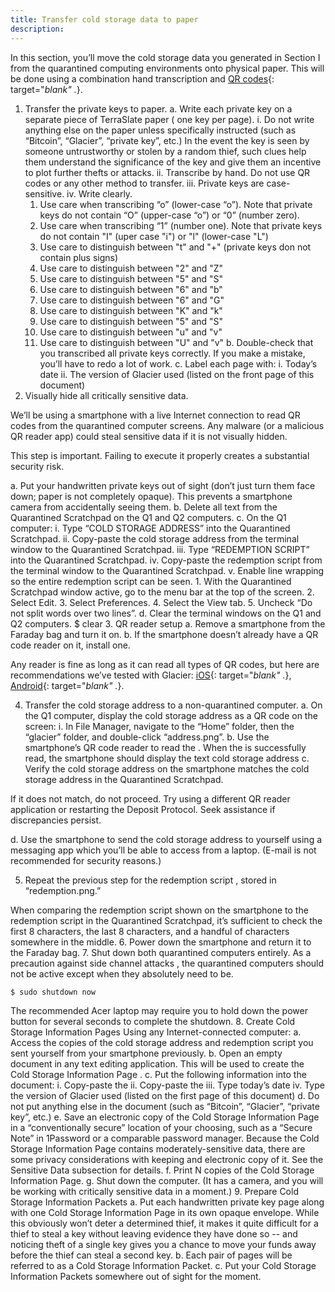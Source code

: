 ```yaml
---
title: Transfer cold storage data to paper
description:
---
```


In this section, you’ll move the cold storage data you generated in Section I from the quarantined computing environments onto physical paper. This will be done using a combination hand transcription and [QR codes](https://en.wikipedia.org/wiki/QR_code){: target="_blank" ._}.

1. Transfer the private keys to paper.
  a. Write each private key on a separate piece of TerraSlate paper ( one key per page).
    i. Do not write anything else on the paper unless specifically instructed (such as “Bitcoin”, “Glacier”, “private key”, etc.) In the event the key is seen by someone untrustworthy or stolen by a random thief, such clues help them understand the significance of the key and give them an incentive to plot further thefts or attacks.
    ii. Transcribe by hand. Do not use QR codes or any other method to transfer.
    iii. Private keys are case-sensitive.
    iv. Write clearly.
      1. Use care when transcribing “o” (lower-case “o”). Note that private keys do not contain “O” (upper-case “o”) or “0” (number zero).
      2. Use care when transcribing “1” (number one). Note that private keys do
      not contain "I" (uper case "i") or "l" (lower-case "L")
      3. Use care to distinguish between "t" and "+" (private keys don not contain plus signs)
      4. Use care to distinguish between "2" and "Z"
      5. Use care to distinguish between "5" and "S"
      5. Use care to distinguish between "6" and "b"
      6. Use care to distinguish between "6" and "G"
      7. Use care to distinguish between "K" and "k"
      8. Use care to distinguish between "5" and "S"
      9. Use care to distinguish between "u" and "v"
      10. Use care to distinguish between "U" and "v"
  b. Double-check that you transcribed all private keys correctly. If you make a mistake, you’ll have to redo a lot of work.
  c. Label each page with:
    i. Today’s date
    ii. The version of Glacier used (listed on the front page of this document)
2. Visually hide all critically sensitive data.

  We’ll be using a smartphone with a live Internet connection to read QR codes from the quarantined computer screens. Any malware (or a malicious QR reader app) could steal sensitive data if it is not visually hidden.

  This step is important. Failing to execute it properly creates a substantial security risk.

  a. Put your handwritten private keys out of sight (don’t just turn them face down; paper is not completely opaque). This prevents a smartphone camera from accidentally seeing them.
  b. Delete all text from the Quarantined Scratchpad on the Q1 and Q2 computers.
  c. On the Q1 computer:
    i. Type “COLD STORAGE ADDRESS” into the Quarantined Scratchpad.
    ii. Copy-paste the cold storage address from the terminal window to the Quarantined Scratchpad.
    iii. Type “REDEMPTION SCRIPT” into the Quarantined Scratchpad.
    iv. Copy-paste the redemption script from the terminal window to the Quarantined Scratchpad.
    v. Enable line wrapping so the entire redemption script can be seen.
      1. With the Quarantined Scratchpad window active, go to the menu bar at the top of the screen.
      2. Select Edit.
      3. Select Preferences.
      4. Select the View tab.
      5. Uncheck “Do not split words over two lines”.
  d. Clear the terminal windows on the Q1 and Q2 computers. $ clear
3. QR reader setup
  a. Remove a smartphone from the Faraday bag and turn it on.
  b. If the smartphone doesn’t already have a QR code reader on it, install one.

  Any reader is fine as long as it can read all types of QR codes, but
  here are recommendations we’ve tested with Glacier:
  [iOS](https://itunes.apple.com/us/app/qr-reader-for-iphone/id368494609?mt=8){: target="_blank" ._},
  [Android](https://play.google.com/store/apps/details?id=com.application_4u.qrcode.barcode.scanner.reader.flashlight&hl=en){: target="_blank" ._}.

4. Transfer the cold storage address to a non-quarantined computer.
  a. On the Q1 computer, display the cold storage address as a QR code on the screen: i. In File Manager, navigate to the “Home” folder, then the “glacier” folder, and double-click “address.png”.
  b. Use the smartphone’s QR code reader to read the . When the is
  successfully read, the smartphone should display the text cold storage address
  c. Verify the cold storage address on the smartphone matches the cold storage address in the Quarantined Scratchpad.

  If it does not match, do not proceed. Try using a different QR reader application or restarting the Deposit Protocol. Seek
  assistance if discrepancies persist.

  d. Use the smartphone to send the cold storage address to yourself using a messaging app which you’ll be able to access from a laptop. (E-mail is not recommended for security reasons.)

5. Repeat the previous step for the redemption script , stored in “redemption.png.”

  When comparing the redemption script shown on the smartphone to the redemption script in the Quarantined Scratchpad, it’s sufficient to check the first 8 characters, the last 8 characters, and a handful of characters somewhere in the middle.
6. Power down the smartphone and return it to the Faraday bag.
7. Shut down both quarantined computers entirely. As a precaution against side
channel attacks , the quarantined computers should not be active except when they
absolutely need to be.
  ```
  $ sudo shutdown now
  ```
The recommended Acer laptop may require you to hold down the power button for several seconds to complete the shutdown.
8. Create Cold Storage Information Pages
  Using any Internet-connected computer:
  a. Access the copies of the cold storage address and redemption script you sent yourself from your smartphone previously.
 b. Open an empty document in any text editing application. This will be used to create the Cold Storage Information Page .
 c. Put the following information into the document:
  i. Copy-paste the
  ii. Copy-paste the
  iii. Type today’s date
  iv. Type the version of Glacier used (listed on the first page of this document)
  d. Do not put anything else in the document (such as “Bitcoin”, “Glacier”,
“private key”, etc.)
  e. Save an electronic copy of the Cold Storage Information Page in a “conventionally secure” location of your choosing,
  such as a “Secure Note” in 1Password or a comparable password
  manager. Because the Cold Storage Information Page contains
  moderately-sensitive data, there are some privacy considerations with keeping and
  electronic copy of it. See the Sensitive Data subsection for details.
  f. Print N copies of the Cold Storage Information Page.
  g. Shut down the computer. (It has a camera, and you will be working with critically sensitive data in a moment.)
9. Prepare Cold Storage Information Packets
  a. Put each handwritten private key page along with one Cold Storage Information
  Page in its own opaque envelope. While this obviously won’t deter a determined
  thief, it makes it quite difficult for a thief to steal a key without leaving
  evidence they have done so -- and noticing theft of a single key gives you a
  chance to move your funds away before the thief can steal a second key.
  b. Each pair of pages will be referred to as a Cold Storage Information Packet.
  c. Put your Cold Storage Information Packets somewhere out of sight for the moment.
